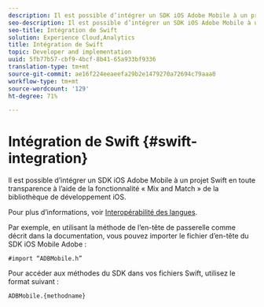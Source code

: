 ```yaml
---
description: Il est possible d’intégrer un SDK iOS Adobe Mobile à un projet Swift en toute transparence à l’aide de la fonctionnalité « Mix and Match » de la bibliothèque de développement iOS.
seo-description: Il est possible d’intégrer un SDK iOS Adobe Mobile à un projet Swift en toute transparence à l’aide de la fonctionnalité « Mix and Match » de la bibliothèque de développement iOS.
seo-title: Intégration de Swift
solution: Experience Cloud,Analytics
title: Intégration de Swift
topic: Developer and implementation
uuid: 5fb77b57-cbf9-4bcf-8b41-65a933bf9336
translation-type: tm+mt
source-git-commit: ae16f224eeaeefa29b2e1479270a72694c79aaa0
workflow-type: tm+mt
source-wordcount: '129'
ht-degree: 71%

---
```



# Intégration de Swift {#swift-integration}

Il est possible d’intégrer un SDK iOS Adobe Mobile à un projet Swift en toute transparence à l’aide de la fonctionnalité « Mix and Match » de la bibliothèque de développement iOS.

Pour plus d’informations, voir [Interopérabilité des langues](https://developer.apple.com/documentation/swift#2984801.html).

Par exemple, en utilisant la méthode de l’en-tête de passerelle comme décrit dans la documentation, vous pouvez importer le fichier d’en-tête du SDK iOS Mobile Adobe :

```
#import “ADBMobile.h”
```

Pour accéder aux méthodes du SDK dans vos fichiers Swift, utilisez le format suivant :

```
ADBMobile.{methodname}
```

